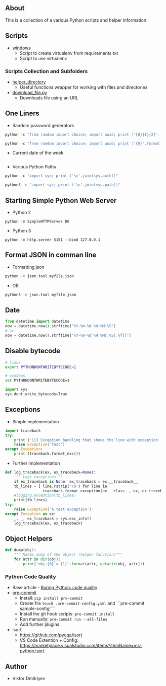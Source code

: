 ## About

This is a collection of a various Python scripts and helper information.

## Scripts

* [windows](windows)
    - Script to create virtualenv from requirements.txt
    - Script to use virtualenv

### Scripts Collection and Subfolders

* [helper_directory](helper_directory)
    - Useful functions wrapper for working with files and directories
* [download_file.py](download_file.py)
    - Downloads file using an URL

## One Liners

* Random password generators

```python
python -c "from random import choice; import uuid; print ('{0}{1}{2}'.format(''.join([choice('abcdefghijklmnopqrstuvwxyzABCDEFGHIJKLMNOPQRSTUVWXYZ0123456789') for i in range(8)]), str(uuid.uuid4().get_hex().upper()[0:6]), ''.join([choice('%^*(-_=+)') for i in range(2)])))"
```

```python
python -c "from random import choice; import uuid; print ('{0}'.format(''.join([choice('abcdefghijklmnopqrstuvwxyzABCDEFGHIJKLMNOPQRSTUVWXYZ0123456789') for i in range(10)])))"
```

* Current date of the week
```python -c "import datetime; print('week of the year {0}'.format(datetime.date.today().isocalendar()[1]))"
```

* Various Python Paths
```python
python -c "import sys; print ('\n'.join(sys.path))"
```

```python
python3 -c "import sys; print ('\n'.join(sys.path))"
```

## Starting Simple Python Web Server

* Python 2
```
python -m SimpleHTTPServer 80
```
* Python 3
```
python -m http.server 5151 --bind 127.0.0.1
```

## Format JSON in comman line

* Formatting json
```bash
python -m json.tool myfile.json
```
* OR
```bash
python3 -m json.tool myfile.json
```

## Date

```python
from datetime import datetime 
now = datetime.now().strftime("%Y-%m-%d %H:%M:%S")
# or
now = datetime.now().strftime("%Y-%m-%d %H:%M[:%S[.%f]]")
```

## Disable bytecode
```bash
# linux
export PYTHONDONTWRITEBYTECODE=1
```

```bash
# windows
set PYTHONDONTWRITEBYTECODE=1
```

```python
import sys
sys.dont_write_bytecode=True
```

## Exceptions

* Simple implementation
```python
import traceback
try:
    print ('[i] Exception handling that shows the line with exception')
    raise Exception('Test')
except Exception:
    print (traceback.format_exc())
```
* Further implementation
```python
def log_traceback(ex, ex_traceback=None):
    ''' Logs exceptions'''
    if ex_traceback is None: ex_traceback = ex.__traceback__
    tb_lines = [ line.rstrip('\n') for line in
                 traceback.format_exception(ex.__class__, ex, ex_traceback)]
    #logging.exception(tb_lines)
    print(tb_lines)
try:         
    raise Exception('A test exception')
except Exception as ex:
    _, _, ex_traceback = sys.exc_info()
    log_traceback(ex, ex_traceback)
```

## Object Helpers
```python
def dump(obj):
    """ Makes dump of the object (helper function)"""
    for attr in dir(obj):
        print('obj.{0} = {1}'.format(attr, getattr(obj, attr)))
```

### Python Code Quality

* Base article - [Boring Python: code quality](https://www.b-list.org/weblog/2022/dec/19/boring-python-code-quality/)
* [pre-commit](https://pre-commit.com/#install)
    + Install: ```pip install pre-commit```
    + Create file ```touch .pre-commit-config.yaml``` and ```pre-commit sample-config````
    + Install the git hook scripts: ```pre-commit install```
    + Run manually: ```pre-commit run --all-files```
    + Add further plugins
* isort
    + https://github.com/pycqa/isort
    + VS Code Extention + Config: https://marketplace.visualstudio.com/items?itemName=ms-python.isort

## Author

* Viktor Dmitriyev
